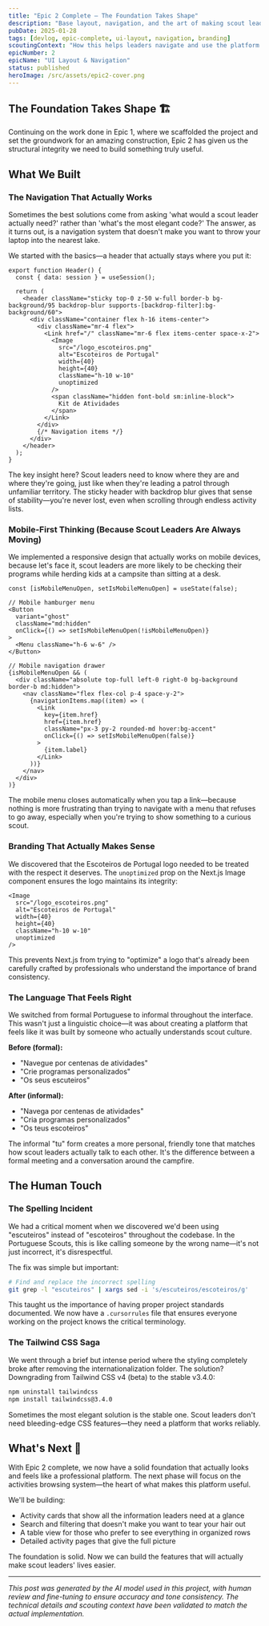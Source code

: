 ```yaml
---
title: "Epic 2 Complete — The Foundation Takes Shape"
description: "Base layout, navigation, and the art of making scout leaders feel at home in a digital world"
pubDate: 2025-01-28
tags: [devlog, epic-complete, ui-layout, navigation, branding]
scoutingContext: "How this helps leaders navigate and use the platform more effectively"
epicNumber: 2
epicName: "UI Layout & Navigation"
status: published
heroImage: /src/assets/epic2-cover.png
---
```


## The Foundation Takes Shape 🏗️

Continuing on the work done in Epic 1, where we scaffolded the project and set the groundwork for an amazing construction, Epic 2 has given us the structural integrity we need to build something truly useful.

## What We Built

### The Navigation That Actually Works

Sometimes the best solutions come from asking 'what would a scout leader actually need?' rather than 'what's the most elegant code?' The answer, as it turns out, is a navigation system that doesn't make you want to throw your laptop into the nearest lake.

We started with the basics—a header that actually stays where you put it:

```tsx
export function Header() {
  const { data: session } = useSession();
  
  return (
    <header className="sticky top-0 z-50 w-full border-b bg-background/95 backdrop-blur supports-[backdrop-filter]:bg-background/60">
      <div className="container flex h-16 items-center">
        <div className="mr-4 flex">
          <Link href="/" className="mr-6 flex items-center space-x-2">
            <Image
              src="/logo_escoteiros.png"
              alt="Escoteiros de Portugal"
              width={40}
              height={40}
              className="h-10 w-10"
              unoptimized
            />
            <span className="hidden font-bold sm:inline-block">
              Kit de Atividades
            </span>
          </Link>
        </div>
        {/* Navigation items */}
      </div>
    </header>
  );
}
```

The key insight here? Scout leaders need to know where they are and where they're going, just like when they're leading a patrol through unfamiliar territory. The sticky header with backdrop blur gives that sense of stability—you're never lost, even when scrolling through endless activity lists.

### Mobile-First Thinking (Because Scout Leaders Are Always Moving)

We implemented a responsive design that actually works on mobile devices, because let's face it, scout leaders are more likely to be checking their programs while herding kids at a campsite than sitting at a desk.

```tsx
const [isMobileMenuOpen, setIsMobileMenuOpen] = useState(false);

// Mobile hamburger menu
<Button
  variant="ghost"
  className="md:hidden"
  onClick={() => setIsMobileMenuOpen(!isMobileMenuOpen)}
>
  <Menu className="h-6 w-6" />
</Button>

// Mobile navigation drawer
{isMobileMenuOpen && (
  <div className="absolute top-full left-0 right-0 bg-background border-b md:hidden">
    <nav className="flex flex-col p-4 space-y-2">
      {navigationItems.map((item) => (
        <Link
          key={item.href}
          href={item.href}
          className="px-3 py-2 rounded-md hover:bg-accent"
          onClick={() => setIsMobileMenuOpen(false)}
        >
          {item.label}
        </Link>
      ))}
    </nav>
  </div>
)}
```

The mobile menu closes automatically when you tap a link—because nothing is more frustrating than trying to navigate with a menu that refuses to go away, especially when you're trying to show something to a curious scout.

### Branding That Actually Makes Sense

We discovered that the Escoteiros de Portugal logo needed to be treated with the respect it deserves. The `unoptimized` prop on the Next.js Image component ensures the logo maintains its integrity:

```tsx
<Image
  src="/logo_escoteiros.png"
  alt="Escoteiros de Portugal"
  width={40}
  height={40}
  className="h-10 w-10"
  unoptimized
/>
```

This prevents Next.js from trying to "optimize" a logo that's already been carefully crafted by professionals who understand the importance of brand consistency.

### The Language That Feels Right

We switched from formal Portuguese to informal throughout the interface. This wasn't just a linguistic choice—it was about creating a platform that feels like it was built by someone who actually understands scout culture.

**Before (formal):**
- "Navegue por centenas de atividades"
- "Crie programas personalizados"
- "Os seus escuteiros"

**After (informal):**
- "Navega por centenas de atividades"
- "Cria programas personalizados"
- "Os teus escoteiros"

The informal "tu" form creates a more personal, friendly tone that matches how scout leaders actually talk to each other. It's the difference between a formal meeting and a conversation around the campfire.

## The Human Touch

### The Spelling Incident

We had a critical moment when we discovered we'd been using "escuteiros" instead of "escoteiros" throughout the codebase. In the Portuguese Scouts, this is like calling someone by the wrong name—it's not just incorrect, it's disrespectful.

The fix was simple but important:

```bash
# Find and replace the incorrect spelling
git grep -l "escuteiros" | xargs sed -i 's/escuteiros/escoteiros/g'
```

This taught us the importance of having proper project standards documented. We now have a `.cursorrules` file that ensures everyone working on the project knows the critical terminology.

### The Tailwind CSS Saga

We went through a brief but intense period where the styling completely broke after removing the internationalization folder. The solution? Downgrading from Tailwind CSS v4 (beta) to the stable v3.4.0:

```bash
npm uninstall tailwindcss
npm install tailwindcss@3.4.0
```

Sometimes the most elegant solution is the stable one. Scout leaders don't need bleeding-edge CSS features—they need a platform that works reliably.

## What's Next 🚀

With Epic 2 complete, we now have a solid foundation that actually looks and feels like a professional platform. The next phase will focus on the activities browsing system—the heart of what makes this platform useful.

We'll be building:
- Activity cards that show all the information leaders need at a glance
- Search and filtering that doesn't make you want to tear your hair out
- A table view for those who prefer to see everything in organized rows
- Detailed activity pages that give the full picture

The foundation is solid. Now we can build the features that will actually make scout leaders' lives easier.

---

*This post was generated by the AI model used in this project, with human review and fine-tuning to ensure accuracy and tone consistency. The technical details and scouting context have been validated to match the actual implementation.*
